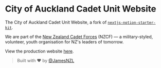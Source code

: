 # City of Auckland Cadet Unit Website

The City of Auckland Cadet Unit Website, a fork of [`nextjs-notion-starter-kit`](https://github.com/transitive-bullshit/nextjs-notion-starter-kit).

We are part of the [New Zealand Cadet Forces](https://www.cadetforces.org.nz) (NZCF) — a military-styled, volunteer, youth organisation for NZ's leaders of tomorrow.

View the production website [here](https://www.aucklandarmycadets.com).

> Built with ❤️ by [@JamesNZL](https://github.com/JamesNZL)

